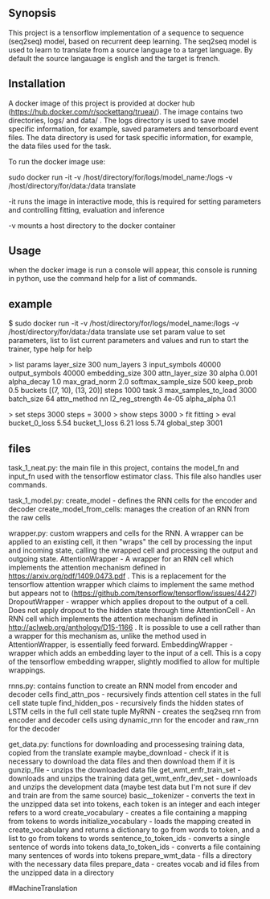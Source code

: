 ## Synopsis

This project is a tensorflow implementation of a sequence to sequence (seq2seq) model, based on recurrent deep learning. The seq2seq model is used to learn to translate from a source language to a target language. By default the source langauage is english and the target is french.

## Installation

A docker image of this project is provided at docker hub (https://hub.docker.com/r/sockettang/trueai/). The image contains two directories, logs/ and data/ . The logs directory is used to save model specific information, for example, saved parameters and tensorboard event files. The data directory is used for task specific information, for example, the data files used for the task.

To run the docker image use:

sudo docker run -it -v /host/directory/for/logs/model_name:/logs -v /host/directory/for/data:/data translate

-it runs the image in interactive mode, this is required for setting parameters and controlling fitting, evaluation and inference

-v mounts a host directory to the docker container

## Usage

when the docker image is run a console will appear, this console is running in python, use the command help for a list of commands.

## example

$ sudo docker run -it -v /host/directory/for/logs/model_name:/logs -v /host/directory/for/data:/data translate
use set param value to set parameters, list to list current parameters and values and run to start the trainer, type help for help

\> list params
 layer_size              300
num_layers              3
input_symbols           40000
output_symbols          40000 
embedding_size          300
attn_layer_size         30 
alpha                   0.001
alpha_decay             1.0
max_grad_norm           2.0
softmax_sample_size     500
keep_prob               0.5 
buckets                 \[(7, 10), (13, 20)]
steps                   1000 
task                    3 
max_samples_to_load     3000 
batch_size              64 
attn_method             nn 
l2_reg_strength         4e-05 
alpha_alpha             0.1 

\> set steps 3000
steps = 3000
\> show steps
3000
\> fit
fitting
\> eval
bucket_0_loss	5.54
bucket_1_loss	6.21
loss		5.74
global_step	3001

## files

task_1_neat.py: the main file in this project, contains the model_fn and input_fn used with the tensorflow estimator class. This file also handles user commands.

task_1_model.py: 
	create_model - defines the RNN cells for the encoder and decoder
	create_model_from_cells: manages the creation of an RNN from the raw cells

wrapper.py: custom wrappers and cells for the RNN. A wrapper can be applied to an existing cell, it then "wraps" the cell by processing the input and incoming state, calling the wrapped cell and processing the output and outgoing state.
	AttentionWrapper - A wrapper for an RNN cell which implements the attention mechanism defined in https://arxiv.org/pdf/1409.0473.pdf . This is a replacement for the tensorflow attention wrapper which claims to implement the same method but appears not to (https://github.com/tensorflow/tensorflow/issues/4427)
	DropoutWrapper - wrapper which applies dropout to the output of a cell. Does not apply dropout to the hidden state through time
	AttentionCell - An RNN cell which implements the attention mechanism defined in http://aclweb.org/anthology/D15-1166 . It is possible to use a cell rather than a wrapper for this mechanism as, unlike the method used in AttentionWrapper, is essentially feed forward.
	EmbeddingWrapper - wrapper which adds an embedding layer to the input of a cell. This is a copy of the tensorflow embedding wrapper, slightly modified to allow for multiple wrappings. 

rnns.py: contains function to create an RNN model from encoder and decoder cells
	find_attn_pos - recursively finds attention cell states in the full cell state tuple
	find_hidden_pos - recursively finds the hidden states of LSTM cells in the full cell state tuple
	MyRNN - creates the seq2seq rnn from encoder and decoder cells using dynamic_rnn for the encoder and raw_rnn for the decoder


get_data.py: functions for downloading and processesing training data, copied from the translate example
	maybe_download - check if it is necessary to download the data files and then download them if it is
	gunzip_file - unzips the downloaded data file
	get_wmt_enfr_train_set - downloads and unzips the training data
	get_wmt_enfr_dev_set - downloads and unzips the development data (maybe test data but I'm not sure if dev and train are from the same source)
	basic__tokenizer - converts the text in the unzipped data set into tokens, each token is an integer and each integer refers to a word
	create_vocabulary - creates a file containing a mapping from tokens to words
	initialize_vocabulary - loads the mapping created in create_vocabulary and returns a dictionary to go from words to token, and a list to go from tokens to words
	sentence_to_token_ids - converts a single sentence of words into tokens
	data_to_token_ids - converts a file containing many sentences of words into tokens
	prepare_wmt_data - fills a directory with the necessary data files
	prepare_data - creates vocab and id files from the unzipped data in a directory




#MachineTranslation
